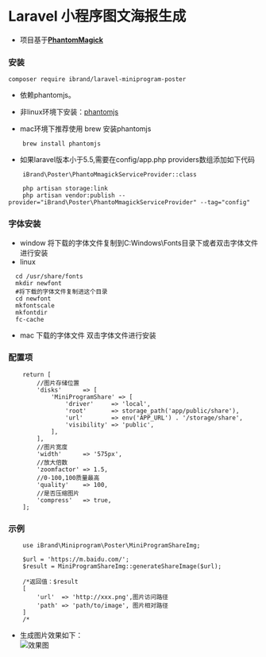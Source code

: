 # Laravel 小程序图文海报生成

* 项目基于[**PhantomMagick**](https://github.com/anam-hossain/phantommagick)


### 安装
```
composer require ibrand/laravel-miniprogram-poster 

```

* 依赖phantomjs。

* 非linux环境下安装：[phantomjs](http://phantomjs.org/download.html)

* mac环境下推荐使用 brew 安装phantomjs
```
    brew install phantomjs
```
* 如果laravel版本小于5.5,需要在config/app.php providers数组添加如下代码
```
    iBrand\Poster\PhantoMmagickServiceProvider::class
```
```
    php artisan storage:link
    php artisan vendor:publish --provider="iBrand\Poster\PhantoMmagickServiceProvider" --tag="config"
```
### 字体安装
* window 将下载的字体文件复制到C:Windows\Fonts目录下或者双击字体文件进行安装
* linux 
```
  cd /usr/share/fonts
  mkdir newfont
  #将下载的字体文件复制进这个目录
  cd newfont
  mkfontscale
  mkfontdir
  fc-cache
```
* mac 下载的字体文件 双击字体文件进行安装

### 配置项

``` 
    return [
    	//图片存储位置
    	'disks'      => [
    		'MiniProgramShare' => [
    			'driver'     => 'local',
    			'root'       => storage_path('app/public/share'),
    			'url'        => env('APP_URL') . '/storage/share',
    			'visibility' => 'public',
    		],
    	],
    	//图片宽度
    	'width'      => '575px',
    	//放大倍数
    	'zoomfactor' => 1.5,
    	//0-100,100质量最高
    	'quality'    => 100,
    	//是否压缩图片
    	'compress'   => true,
    ];
```

### 示例
```
    use iBrand\Miniprogram\Poster\MiniProgramShareImg;
    
    $url = 'https://m.baidu.com/';
    $result = MiniProgramShareImg::generateShareImage($url);
    
    /*返回值：$result
    [
        'url'  => 'http://xxx.png',图片访问路径
        'path' => 'path/to/image', 图片相对路径
    ]
    /*
```

* 生成图片效果如下：<br/>
![效果图](http://admin.dev.tnf.ibrand.cc/storage/uploads/images/2018_09_13/3A3x1TlJgfFZWfbr58lo5exeBQ3rBCbE9VdTEf6H.jpeg)